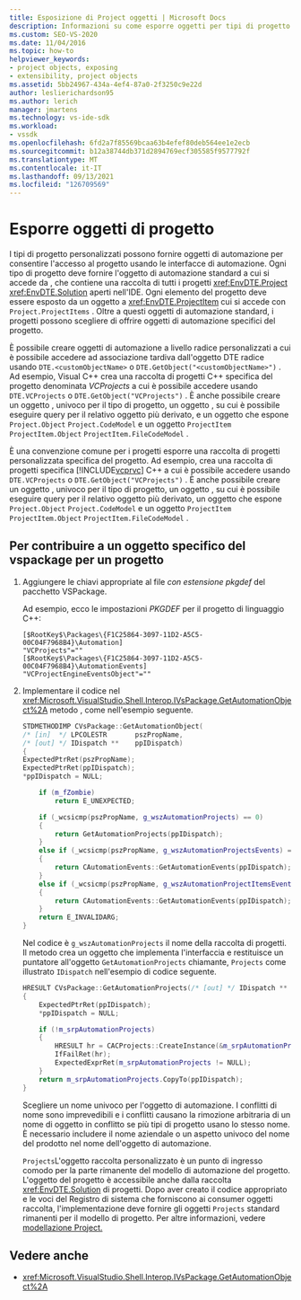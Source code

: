 ```yaml
---
title: Esposizione di Project oggetti | Microsoft Docs
description: Informazioni su come esporre oggetti per tipi di progetto personalizzati in Visual Studio fornendo oggetti di automazione che consentono l'accesso al progetto tramite interfacce di automazione.
ms.custom: SEO-VS-2020
ms.date: 11/04/2016
ms.topic: how-to
helpviewer_keywords:
- project objects, exposing
- extensibility, project objects
ms.assetid: 5bb24967-434a-4ef4-87a0-2f3250c9e22d
author: leslierichardson95
ms.author: lerich
manager: jmartens
ms.technology: vs-ide-sdk
ms.workload:
- vssdk
ms.openlocfilehash: 6fd2a7f85569bcaa63b4efef80deb564ee1e2ecb
ms.sourcegitcommit: b12a38744db371d2894769ecf305585f9577792f
ms.translationtype: MT
ms.contentlocale: it-IT
ms.lasthandoff: 09/13/2021
ms.locfileid: "126709569"
---
```

# <a name="expose-project-objects"></a>Esporre oggetti di progetto

I tipi di progetto personalizzati possono fornire oggetti di automazione per consentire l'accesso al progetto usando le interfacce di automazione. Ogni tipo di progetto deve fornire l'oggetto di automazione standard a cui si accede da , che contiene una raccolta di tutti i progetti <xref:EnvDTE.Project> <xref:EnvDTE.Solution> aperti nell'IDE. Ogni elemento del progetto deve essere esposto da un oggetto a <xref:EnvDTE.ProjectItem> cui si accede con `Project.ProjectItems` . Oltre a questi oggetti di automazione standard, i progetti possono scegliere di offrire oggetti di automazione specifici del progetto.

È possibile creare oggetti di automazione a livello radice personalizzati a cui è possibile accedere ad associazione tardiva dall'oggetto DTE radice usando `DTE.<customObjectName>` o `DTE.GetObject("<customObjectName>")` . Ad esempio, Visual C++ crea una raccolta di progetti C++ specifica del progetto denominata *VCProjects* a cui è possibile accedere usando `DTE.VCProjects` o `DTE.GetObject("VCProjects")` . È anche possibile creare un oggetto , univoco per il tipo di progetto, un oggetto , su cui è possibile eseguire query per il relativo oggetto più derivato, e un oggetto che espone `Project.Object` `Project.CodeModel` e un oggetto `ProjectItem` `ProjectItem.Object` `ProjectItem.FileCodeModel` .

È una convenzione comune per i progetti esporre una raccolta di progetti personalizzata specifica del progetto. Ad esempio, crea una raccolta di progetti specifica [!INCLUDE[vcprvc](../../code-quality/includes/vcprvc_md.md)] C++ a cui è possibile accedere usando `DTE.VCProjects` o `DTE.GetObject("VCProjects")` . È anche possibile creare un oggetto , univoco per il tipo di progetto, un oggetto , su cui è possibile eseguire query per il relativo oggetto più derivato, un oggetto che espone `Project.Object` `Project.CodeModel` e un oggetto `ProjectItem` `ProjectItem.Object` `ProjectItem.FileCodeModel` .

## <a name="to-contribute-a-vspackage-specific-object-for-a-project"></a>Per contribuire a un oggetto specifico del vspackage per un progetto

1. Aggiungere le chiavi appropriate al file *con estensione pkgdef* del pacchetto VSPackage.

     Ad esempio, ecco le impostazioni *PKGDEF* per il progetto di linguaggio C++:

    ```
    [$RootKey$\Packages\{F1C25864-3097-11D2-A5C5-00C04F7968B4}\Automation]
    "VCProjects"=""
    [$RootKey$\Packages\{F1C25864-3097-11D2-A5C5-00C04F7968B4}\AutomationEvents]
    "VCProjectEngineEventsObject"=""
    ```

2. Implementare il codice nel <xref:Microsoft.VisualStudio.Shell.Interop.IVsPackage.GetAutomationObject%2A> metodo , come nell'esempio seguente.

    ```cpp
    STDMETHODIMP CVsPackage::GetAutomationObject(
    /* [in]  */ LPCOLESTR       pszPropName,
    /* [out] */ IDispatch **    ppIDispatch)
    {
    ExpectedPtrRet(pszPropName);
    ExpectedPtrRet(ppIDispatch);
    *ppIDispatch = NULL;

        if (m_fZombie)
            return E_UNEXPECTED;

        if (_wcsicmp(pszPropName, g_wszAutomationProjects) == 0)
        {
            return GetAutomationProjects(ppIDispatch);
        }
        else if (_wcsicmp(pszPropName, g_wszAutomationProjectsEvents) == 0)
        {
            return CAutomationEvents::GetAutomationEvents(ppIDispatch);
        }
        else if (_wcsicmp(pszPropName, g_wszAutomationProjectItemsEvents) == 0)
        {
            return CAutomationEvents::GetAutomationEvents(ppIDispatch);
        }
        return E_INVALIDARG;
    }
    ```

     Nel codice è `g_wszAutomationProjects` il nome della raccolta di progetti. Il metodo crea un oggetto che implementa l'interfaccia e restituisce un puntatore all'oggetto `GetAutomationProjects` chiamante, `Projects` come illustrato `IDispatch` nell'esempio di codice seguente.

    ```cpp
    HRESULT CVsPackage::GetAutomationProjects(/* [out] */ IDispatch ** ppIDispatch)
    {
        ExpectedPtrRet(ppIDispatch);
        *ppIDispatch = NULL;

        if (!m_srpAutomationProjects)
        {
            HRESULT hr = CACProjects::CreateInstance(&m_srpAutomationProjects);
            IfFailRet(hr);
            ExpectedExprRet(m_srpAutomationProjects != NULL);
        }
        return m_srpAutomationProjects.CopyTo(ppIDispatch);
    }
    ```

     Scegliere un nome univoco per l'oggetto di automazione. I conflitti di nome sono imprevedibili e i conflitti causano la rimozione arbitraria di un nome di oggetto in conflitto se più tipi di progetto usano lo stesso nome. È necessario includere il nome aziendale o un aspetto univoco del nome del prodotto nel nome dell'oggetto di automazione.

     `Projects`L'oggetto raccolta personalizzato è un punto di ingresso comodo per la parte rimanente del modello di automazione del progetto. L'oggetto del progetto è accessibile anche dalla raccolta <xref:EnvDTE.Solution> di progetti. Dopo aver creato il codice appropriato e le voci del Registro di sistema che forniscono ai consumer oggetti raccolta, l'implementazione deve fornire gli oggetti `Projects` standard rimanenti per il modello di progetto. Per altre informazioni, vedere [modellazione Project.](../../extensibility/internals/project-modeling.md)

## <a name="see-also"></a>Vedere anche

- <xref:Microsoft.VisualStudio.Shell.Interop.IVsPackage.GetAutomationObject%2A>
